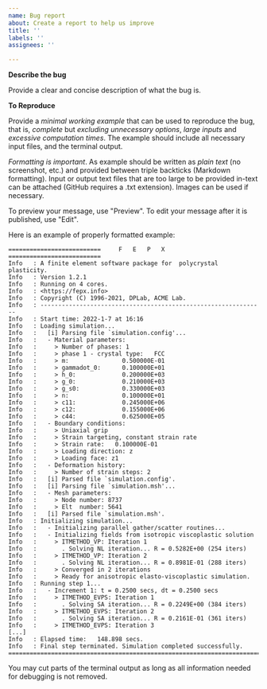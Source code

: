 ```yaml
---
name: Bug report
about: Create a report to help us improve
title: ''
labels: ''
assignees: ''

---
```


**Describe the bug**

Provide a clear and concise description of what the bug is.

**To Reproduce**

Provide a *minimal working example* that can be used to reproduce the bug, that is, *complete* but *excluding unnecessary options*, *large inputs* and *excessive computation times*.  The example should include all necessary input files, and the terminal output.

*Formatting is important*.  As example should be written as *plain text* (no screenshot, etc.) and provided between triple backticks (Markdown formatting). Input or output text files that are too large to be provided in-text can be attached (GitHub requires a .txt extension).  Images can be used if necessary.

To preview your message, use "Preview".  To edit your message after it is published, use "Edit".

Here is an example of properly formatted example:

```
==========================     F   E   P   X   ==========================
Info   : A finite element software package for  polycrystal plasticity.
Info   : Version 1.2.1
Info   : Running on 4 cores.
Info   : <https://fepx.info>
Info   : Copyright (C) 1996-2021, DPLab, ACME Lab.
Info   : ---------------------------------------------------------------
Info   : Start time: 2022-1-7 at 16:16
Info   : Loading simulation...
Info   :   [i] Parsing file `simulation.config'...
Info   :   - Material parameters:
Info   :     > Number of phases: 1
Info   :     > phase 1 - crystal type:   FCC
Info   :     > m:               0.500000E-01
Info   :     > gammadot_0:      0.100000E+01
Info   :     > h_0:             0.200000E+03
Info   :     > g_0:             0.210000E+03
Info   :     > g_s0:            0.330000E+03
Info   :     > n:               0.100000E+01
Info   :     > c11:             0.245000E+06
Info   :     > c12:             0.155000E+06
Info   :     > c44:             0.625000E+05
Info   :   - Boundary conditions:
Info   :     > Uniaxial grip
Info   :     > Strain targeting, constant strain rate
Info   :     > Strain rate:   0.100000E-01
Info   :     > Loading direction: z
Info   :     > Loading face: z1
Info   :   - Deformation history:
Info   :     > Number of strain steps: 2
Info   :   [i] Parsed file `simulation.config'.
Info   :   [i] Parsing file `simulation.msh'...
Info   :   - Mesh parameters:
Info   :     > Node number: 8737
Info   :     > Elt  number: 5641
Info   :   [i] Parsed file `simulation.msh'.
Info   : Initializing simulation...
Info   :   - Initializing parallel gather/scatter routines...
Info   :   - Initializing fields from isotropic viscoplastic solution
Info   :     > ITMETHOD_VP: Iteration 1
Info   :       . Solving NL iteration... R = 0.5282E+00 (254 iters)
Info   :     > ITMETHOD_VP: Iteration 2
Info   :       . Solving NL iteration... R = 0.8981E-01 (288 iters)
Info   :     > Converged in 2 iterations
Info   :     > Ready for anisotropic elasto-viscoplastic simulation.
Info   : Running step 1...
Info   :   - Increment 1: t = 0.2500 secs, dt = 0.2500 secs
Info   :     > ITMETHOD_EVPS: Iteration 1
Info   :       . Solving SA iteration... R = 0.2249E+00 (384 iters)
Info   :     > ITMETHOD_EVPS: Iteration 2
Info   :       . Solving SA iteration... R = 0.2161E-01 (361 iters)
Info   :     > ITMETHOD_EVPS: Iteration 3
[...]
Info   : Elapsed time:   148.898 secs.
Info   : Final step terminated. Simulation completed successfully.
========================================================================
```

You may cut parts of the terminal output as long as all information needed for debugging is not removed.
